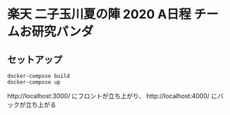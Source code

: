 # 楽天 二子玉川夏の陣 2020 A日程 チームお研究パンダ

## セットアップ
```
docker-compose build
docker-compose up
```
http://localhost:3000/ にフロントが立ち上がり、
http://localhost:4000/ にバックが立ち上がる